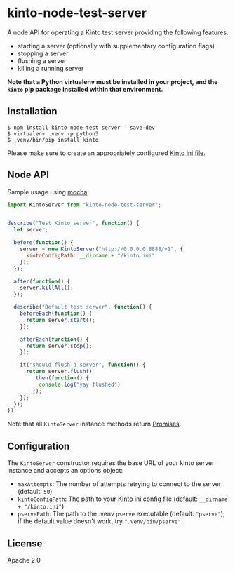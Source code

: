 # kinto-node-test-server

A node API for operating a Kinto test server providing the following features:

- starting a server (optionally with supplementary configuration flags)
- stopping a server
- flushing a server
- killing a running server

**Note that a Python virtualenv must be installed in your project, and the `kinto` pip package installed within that environment.**

## Installation

```
$ npm install kinto-node-test-server --save-dev
$ virtualenv .venv -p python3
$ .venv/bin/pip install kinto
```

Please make sure to create an appropriately configured [Kinto ini file](http://kinto.readthedocs.io/en/latest/configuration/settings.html).

## Node API

Sample usage using [mocha](https://opencollective.com/mochajs):

```js
import KintoServer from "kinto-node-test-server";


describe("Test Kinto server", function() {
  let server;

  before(function() {
    server = new KintoServer("http://0.0.0.0:8888/v1", {
      kintoConfigPath: __dirname + "/kinto.ini"
    });
  });

  after(function() {
    server.killAll();
  });

  describe("Default test server", function() {
    beforeEach(function() {
      return server.start();
    });

    afterEach(function() {
      return server.stop();
    });

    it("should flush a server", function() {
      return server.flush()
        .then(function() {
          console.log("yay flushed")
        });
    });
  });
});
```

Note that all `KintoServer` instance methods return [Promises](https://developer.mozilla.org/en-US/docs/Web/JavaScript/Reference/Global_Objects/Promise).

## Configuration

The `KintoServer` constructor requires the base URL of your kinto server instance and accepts an options object:

- `maxAttempts`: The number of attempts retrying to connect to the server (default: `50`)
- `kintoConfigPath`: The path to your Kinto ini config file (default: `__dirname + "/kinto.ini"`)
- `pservePath`: The path to the .venv `pserve` executable (default: `"pserve"`); if the default value doesn't work, try `".venv/bin/pserve"`.

## License

Apache 2.0
